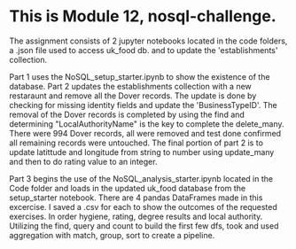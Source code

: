 # This is Module 12, nosql-challenge.

The assignment consists of 2 jupyter notebooks located in the code folders,
a .json file used to access uk_food db. and to update the 'establishments' collection.

Part 1 uses the NoSQL_setup_starter.ipynb to show the existence of the database.
Part 2 updates the establishments collection with a new restaraunt and remove all the Dover records.
The update is done by checking for missing identity fields and update the 'BusinessTypeID'.
The removal of the Dover records is completed by using the find and determining "LocalAuthorityName"
is the key to complete the delete_many. There were 994 Dover records, all were removed and test done
confirmed all remaining records were untouched. The final portion of part 2 is to update latittude
and longitude from string to number using update_many and then to do rating value to an integer.  

Part 3 begins the use of the NoSQL_analysis_starter.ipynb located in the Code folder and loads in the
updated uk_food database from the setup_starter notebook. There are 4 pandas DataFrames made in this
excercise. I saved a .csv for each to show the outcomes of the requested exercises. In order hygiene,
rating, degree results and local authority. Utilizing the find, query and count to build the first few
dfs, took and used aggregation with match, group, sort to create a pipeline.